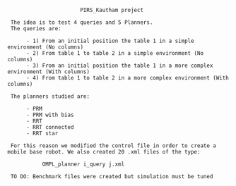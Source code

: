                            PIRS_Kautham project
     
     The idea is to test 4 queries and 5 Planners.
     The queries are:
      
          - 1) From an initial position the table 1 in a simple environment (No columns)
          - 2) From table 1 to table 2 in a simple environment (No columns)
          - 3) From an initial position the table 1 in a more complex environment (With columns)
          - 4) From table 1 to table 2 in a more complex environment (With columns)
     
     The planners studied are:
     
          - PRM
          - PRM with bias
          - RRT
          - RRT connected
          - RRT star
      
     For this reason we modified the control file in order to create a mobile base robot. We also created 20 .xml files of the type:
     
               OMPL_planner i_query j.xml 
           
     TO DO: Benchmark files were created but simulation must be tuned

